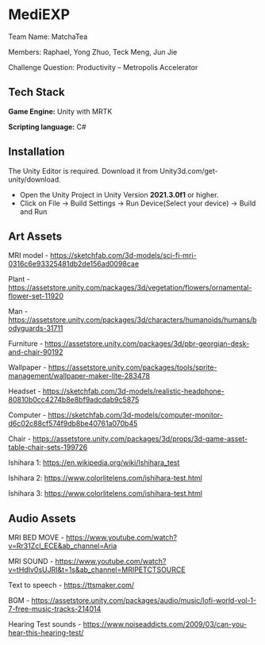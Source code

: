 
# MediEXP

Team Name: MatchaTea

Members: Raphael, Yong Zhuo, Teck Meng, Jun Jie

Challenge Question: Productivity – Metropolis Accelerator



## Tech Stack

**Game Engine:** Unity with MRTK

**Scripting language:** C#


## Installation

The Unity Editor is required. Download it from Unity3d.com/get-unity/download.

 - Open the Unity Project  in Unity Version **2021.3.0f1** or higher.
 - Click on File -> Build Settings -> Run Device(Select your device) -> Build and Run


## Art Assets 

MRI model - https://sketchfab.com/3d-models/sci-fi-mri-0316c6e93325481db2de156ad0098cae

Plant - https://assetstore.unity.com/packages/3d/vegetation/flowers/ornamental-flower-set-11920

Man - https://assetstore.unity.com/packages/3d/characters/humanoids/humans/bodyguards-31711

Furniture - https://assetstore.unity.com/packages/3d/pbr-georgian-desk-and-chair-90192

Wallpaper - https://assetstore.unity.com/packages/tools/sprite-management/wallpaper-maker-lite-283478

Headset - https://sketchfab.com/3d-models/realistic-headphone-80810b0cc4274b8e8bf9adcdab9c5875

Computer - https://sketchfab.com/3d-models/computer-monitor-d6c02c88cf574f9db8be40761a070b45

Chair - https://assetstore.unity.com/packages/3d/props/3d-game-asset-table-chair-sets-199726

Ishihara 1: https://en.wikipedia.org/wiki/Ishihara_test

Ishihara 2: https://www.colorlitelens.com/ishihara-test.html

Ishihara 3: https://www.colorlitelens.com/ishihara-test.html


## Audio Assets

MRI BED MOVE - https://www.youtube.com/watch?v=Rr31ZcI_ECE&ab_channel=Aria

MRI SOUND - https://www.youtube.com/watch?v=tHdIv0sUJRI&t=1s&ab_channel=MRIPETCTSOURCE

Text to speech - https://ttsmaker.com/

BGM - https://assetstore.unity.com/packages/audio/music/lofi-world-vol-1-7-free-music-tracks-214014

Hearing Test sounds - https://www.noiseaddicts.com/2009/03/can-you-hear-this-hearing-test/
